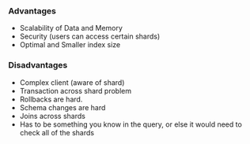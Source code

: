 ### Advantages
* Scalability of Data and Memory
* Security (users can access certain shards)
* Optimal and Smaller index size

### Disadvantages
* Complex client (aware of shard)
* Transaction across shard problem
* Rollbacks are hard.
* Schema changes are hard
* Joins across shards
* Has to be something you know in the query, or else it would need to check all of the shards

